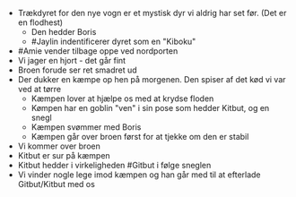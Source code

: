 - Trækdyret for den nye vogn er et mystisk dyr vi aldrig har set før. (Det er en flodhest)
	- Den hedder Boris
	- #Jaylin indentificerer dyret som en "Kiboku"
- #Amie vender tilbage oppe ved nordporten
- Vi jager en hjort - det går fint
- Broen forude ser ret smadret ud
- Der dukker en kæmpe op hen på morgenen. Den spiser af det kød vi var ved at tørre
	- Kæmpen lover at hjælpe os med at krydse floden
	- Kømpen har en goblin "ven" i sin pose som hedder Kitbut, og en snegl
	- Kæmpen svømmer med Boris
	- Kæmpen går over broen først for at tjekke om den er stabil
- Vi kommer over broen
- Kitbut er sur på kæmpen
- Kitbut hedder i virkeligheden #Gitbut i følge sneglen
- Vi vinder nogle lege imod kæmpen og han går med til at efterlade Gitbut/Kitbut med os